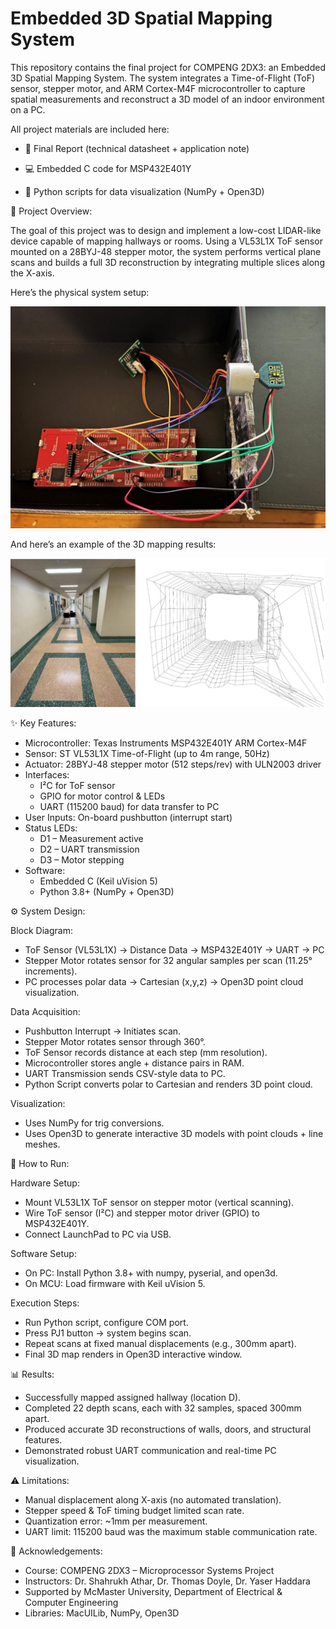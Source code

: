 # Embedded 3D Spatial Mapping System

This repository contains the final project for COMPENG 2DX3: an Embedded 3D Spatial Mapping System. The system integrates a Time-of-Flight (ToF) sensor, stepper motor, and ARM Cortex-M4F microcontroller to capture spatial measurements and reconstruct a 3D model of an indoor environment on a PC.

All project materials are included here:

- 📄 Final Report (technical datasheet + application note)

- 💻 Embedded C code for MSP432E401Y

- 🐍 Python scripts for data visualization (NumPy + Open3D)
  

📘 Project Overview:

The goal of this project was to design and implement a low-cost LIDAR-like device capable of mapping hallways or rooms. Using a VL53L1X ToF sensor mounted on a 28BYJ-48 stepper motor, the system performs vertical plane scans and builds a full 3D reconstruction by integrating multiple slices along the X-axis.

Here’s the physical system setup:

![3D Spatial Mapping System](system.png)

And here’s an example of the 3D mapping results:

![3D Mapping Output](mapped_results.png)

✨ Key Features:
- Microcontroller: Texas Instruments MSP432E401Y ARM Cortex-M4F
- Sensor: ST VL53L1X Time-of-Flight (up to 4m range, 50Hz)
- Actuator: 28BYJ-48 stepper motor (512 steps/rev) with ULN2003 driver
- Interfaces:
  - I²C for ToF sensor
  - GPIO for motor control & LEDs
  - UART (115200 baud) for data transfer to PC
- User Inputs: On-board pushbutton (interrupt start)
- Status LEDs:
  - D1 – Measurement active
  - D2 – UART transmission
  - D3 – Motor stepping
- Software:
  - Embedded C (Keil uVision 5)
  - Python 3.8+ (NumPy + Open3D)
    

⚙️ System Design:

Block Diagram:
- ToF Sensor (VL53L1X) → Distance Data → MSP432E401Y → UART → PC
- Stepper Motor rotates sensor for 32 angular samples per scan (11.25° increments).
- PC processes polar data → Cartesian (x,y,z) → Open3D point cloud visualization.

Data Acquisition:
- Pushbutton Interrupt → Initiates scan.
- Stepper Motor rotates sensor through 360°.
- ToF Sensor records distance at each step (mm resolution).
- Microcontroller stores angle + distance pairs in RAM.
- UART Transmission sends CSV-style data to PC.
- Python Script converts polar to Cartesian and renders 3D point cloud.

Visualization:
- Uses NumPy for trig conversions.
- Uses Open3D to generate interactive 3D models with point clouds + line meshes.
  

🚀 How to Run:

Hardware Setup:
- Mount VL53L1X ToF sensor on stepper motor (vertical scanning).
- Wire ToF sensor (I²C) and stepper motor driver (GPIO) to MSP432E401Y.
- Connect LaunchPad to PC via USB.

Software Setup:
- On PC: Install Python 3.8+ with numpy, pyserial, and open3d.
- On MCU: Load firmware with Keil uVision 5.

Execution Steps:
- Run Python script, configure COM port.
- Press PJ1 button → system begins scan.
- Repeat scans at fixed manual displacements (e.g., 300mm apart).
- Final 3D map renders in Open3D interactive window.
  

📊 Results:
- Successfully mapped assigned hallway (location D).
- Completed 22 depth scans, each with 32 samples, spaced 300mm apart.
- Produced accurate 3D reconstructions of walls, doors, and structural features.
- Demonstrated robust UART communication and real-time PC visualization.


⚠️ Limitations:
- Manual displacement along X-axis (no automated translation).
- Stepper speed & ToF timing budget limited scan rate.
- Quantization error: ~1mm per measurement.
- UART limit: 115200 baud was the maximum stable communication rate.


📜 Acknowledgements:
- Course: COMPENG 2DX3 – Microprocessor Systems Project
- Instructors: Dr. Shahrukh Athar, Dr. Thomas Doyle, Dr. Yaser Haddara
- Supported by McMaster University, Department of Electrical & Computer Engineering
- Libraries: MacUILib, NumPy, Open3D
